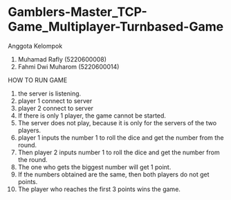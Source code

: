 # Gamblers-Master_TCP-Game_Multiplayer-Turnbased-Game

Anggota Kelompok 
1. Muhamad Rafly      (5220600008)
2. Fahmi Dwi Muharom  (5220600014)

HOW TO RUN GAME
1. the server is listening.
2. player 1 connect to server
3. player 2 connect to server
4. If there is only 1 player, the game cannot be started.
5. The server does not play, because it is only for the servers of the two players.
6. player 1 inputs the number 1 to roll the dice and get the number from the round.
7. Then player 2 inputs number 1 to roll the dice and get the number from the round.
8. The one who gets the biggest number will get 1 point.
9. If the numbers obtained are the same, then both players do not get points.
10. The player who reaches the first 3 points wins the game.
